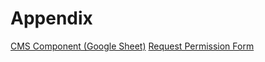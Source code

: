 # Appendix

[CMS Component (Google Sheet)](https://docs.google.com/spreadsheets/d/1cjR9rbSeLssQG_6oHZcsGbjP2Hgbw6sMg0beinkNABc/edit?usp=sharing)
[Request Permission Form](https://forms.office.com/Pages/ResponsePage.aspx?id=LEnsfqSod0GQWXfsjujJhzDQAglPpflPjOyObRWsrk9UQlFaSFo3Q0tHWExMUkdFRUY2OVQ2N0pIUS4u)